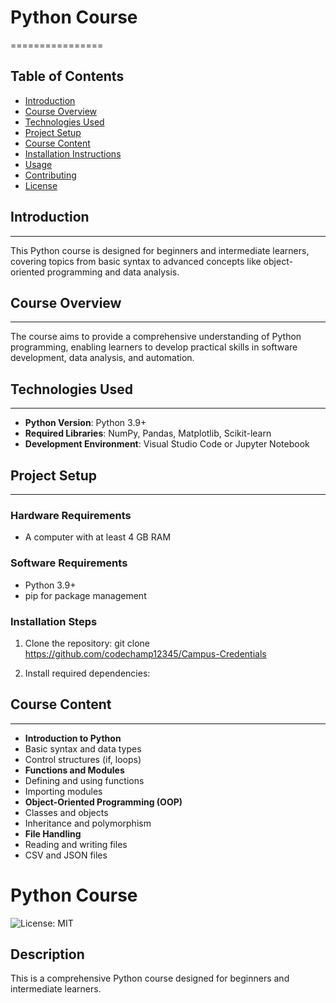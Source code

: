 # Python Course
================

## Table of Contents
- [Introduction](#introduction)
- [Course Overview](#course-overview)
- [Technologies Used](#technologies-used)
- [Project Setup](#project-setup)
- [Course Content](#course-content)
- [Installation Instructions](#installation-instructions)
- [Usage](#usage)
- [Contributing](#contributing)
- [License](#license)

## Introduction
---------------

This Python course is designed for beginners and intermediate learners, covering topics from basic syntax to advanced concepts like object-oriented programming and data analysis.

## Course Overview
-----------------

The course aims to provide a comprehensive understanding of Python programming, enabling learners to develop practical skills in software development, data analysis, and automation.

## Technologies Used
--------------------

- **Python Version**: Python 3.9+
- **Required Libraries**: NumPy, Pandas, Matplotlib, Scikit-learn
- **Development Environment**: Visual Studio Code or Jupyter Notebook

## Project Setup
----------------

### Hardware Requirements
- A computer with at least 4 GB RAM

### Software Requirements
- Python 3.9+
- pip for package management

### Installation Steps
1. Clone the repository:
git clone https://github.com/codechamp12345/Campus-Credentials

2. Install required dependencies:

## Course Content
-----------------

- **Introduction to Python**
- Basic syntax and data types
- Control structures (if, loops)
- **Functions and Modules**
- Defining and using functions
- Importing modules
- **Object-Oriented Programming (OOP)**
- Classes and objects
- Inheritance and polymorphism
- **File Handling**
- Reading and writing files
- CSV and JSON files

# Python Course

![License: MIT](https://img.shields.io/badge/License-MIT-yellow.svg)

## Description
This is a comprehensive Python course designed for beginners and intermediate learners.


